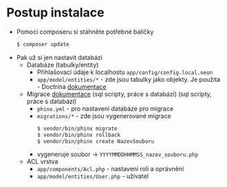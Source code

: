 # Postup instalace
- Pomocí composeru si stáhněte potřebné balíčky 
    ```sh 
    $ composer update
    ``` 
- Pak už si jen nastavit databázi
    - Databáze (tabulky/entity)
        - Přihlašovací údaje k localhostu `app/config/config.local.neon`
        - `app/model/entities/*` - zde jsou tabulky jako objekty. Je použita               - Doctrina [dokumentace](http://docs.doctrine-project.org/projects/doctrine-orm/en/latest/reference/working-with-objects.html)
    - Migrace [dokumentace](http://docs.phinx.org/en/latest/migrations.html) (sql scripty, práce s databází) (sql scripty, práce s databází)
        - `phinx.yml` - pro nastavení databáze pro migrace
        - `migrations/*` - zde jsou vygenerované migrace
            ```sh
            $ vendor/bin/phinx migrate
            $ vendor/bin/phinx rollback
            $ vendor/bin/phinx create NazevSouboru
            ```
        - vygeneruje soubor -> `YYYYMMDDHHMMSS_nazev_souboru.php`
    - ACL vrstva
        - `app/components/Acl.php` - nastavení rolí a oprávnění
        - `app/model/entities/User.php` - uživatel